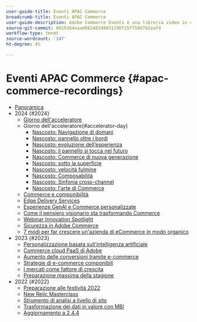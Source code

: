 ```yaml
---
user-guide-title: Eventi APAC Commerce
breadcrumb-title: Eventi APAC Commerce
user-guide-description: Adobe Commerce Events è una libreria video in cui esperti e colleghi hanno condiviso le loro opinioni e idee su come utilizzare Adobe Commerce.
source-git-commit: 0019364eaad86248349d31290f25f758d762eaf4
workflow-type: tm+mt
source-wordcount: '147'
ht-degree: 4%

---
```



# Eventi APAC Commerce {#apac-commerce-recordings}

+ [Panoramica](overview.md)
+ 2024 {#2024}
   + [Giorno dell&#39;acceleratore](2024/accelerator-day/overview.md)
   + Giorno dell&#39;acceleratore{#accelerator-day}
      + [Nascosto: Navigazione di domani](./2024/accelerator-day/navigating-tomorrow.md)
      + [Nascosto: pannello oltre i bordi](./2024/accelerator-day/panel-beyond-borders.md)
      + [Nascosto: evoluzione dell’esperienza](./2024/accelerator-day/experience-evolution.md)
      + [Nascosto: il pannello si tocca nel futuro](./2024/accelerator-day/panel-tapping-into-tomorrow.md)
      + [Nascosto: Commerce di nuova generazione](./2024/accelerator-day/next-gen-commerce.md)
      + [Nascosto: sotto la superficie](./2024/accelerator-day/beneath-the-surface.md)
      + [Nascosto: velocità fulmine](./2024/accelerator-day/lightning-speed.md)
      + [Nascosto: Composabilità](./2024/accelerator-day/composability.md)
      + [Nascosto: Sinfonia cross-channel](./2024/accelerator-day/cross-channel-symphony.md)
      + [Nascosto: l&#39;arte di Commerce](./2024/accelerator-day/the-art-of-commerce.md)
   + [Commerce e componibilità](2024/commerce-and-composability.md)
   + [Edge Delivery Services](2024/edge-delivery-services.md)
   + [Esperienze GenAI e Commerce personalizzate](2024/personalised-commerce-experiences.md)
   + [Come il pensiero visionario sta trasformando Commerce](2024/visionary-thinking.md)
   + [Webinar Innovation Spotlight](2024/innovation-spotlight.md)
   + [Sicurezza in Adobe Commerce](2024/security-overview.md)
   + [7 modi per far crescere un&#39;azienda di eCommerce in modo organico](2024/grow-ecommerce-business.md)
+ 2023 {#2023}
   + [Personalizzazione basata sull’intelligenza artificiale](2023/ai-personalisation.md)
   + [Commerce cloud PaaS di Adobe](2023/adobes-paas-cloud-commerce.md)
   + [Aumento delle conversioni tramite e-commerce](2023/ecommerce-conversions.md)
   + [Strategie di e-commerce componibili](2023/composable-commerce.md)
   + [I mercati come fattore di crescita](2023/marketplaces.md)
   + [Preparazione massima della stagione](2023/peak-season-prep.md)
+ 2022 {#2022}
   + [Preparazione alle festività 2022](2022/holiday.md)
   + [New Relic Masterclass](2022/new-relic.md)
   + [Strumento di analisi a livello di sito](2022/analysis-tool.md)
   + [Trasformazione dei dati in valore con MBI](2022/mbi.md)
   + [Aggiornamento a 2.4.4](2022/upgrade.md)

<!--+ Commerce Events {#commerce-events}
  + [Overview](commerce-events/overview.md)
  + 2022 {#2022}
    + [Top Tips and Tricks for Adobe Campaign Standard](customer-journeys/2022/tips-and-tricks.md)
    + [Develop and customize data models in Adobe [!DNL Campaign Classic]](customer-journeys/2022/data-models.md)

+ Data and insights {#commerce-release-updates}
  + [Overview](commerce-release-updates/overview.md)
  + 2022 {#2022}
    + [Innovations and trends](data-and-insights/2022/innovations.md)
    + [Sensei and Analysis Workspace](data-and-insights/2022/sensei.md)
    + [Personalize and automate with Adobe Target](data-and-insights/2022/personalize.md)
    + [Analytics and Target applications for Mobile and Apps](data-and-insights/2022/mobile-and-apps.md)
    + [Cross Device Analytics and Customer Journey Analytics](data-and-insights/2022/cross-device-analytics.md) -->